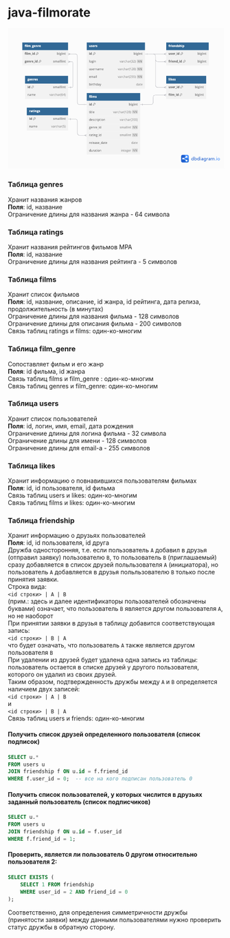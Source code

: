 # java-filmorate

![Alt text](/documents/ER.png)

 ### Таблица genres
Хранит названия жанров \
__Поля__: id, название \
Ограничение длины для названия жанра - 64 символа

### Таблица ratings
Хранит названия рейтингов фильмов МРА \
__Поля__: id, название \
Ограничение длины для названия рейтинга - 5 символов

### Таблица films
Хранит список фильмов \
__Поля__: id, название, описание, id жанра, id рейтинга, дата релиза, продолжительность (в минутах) \
Ограничение длины для названия фильма - 128 символов \
Ограничение длины для описания фильма - 200 символов \
Связь таблиц ratings и films: один-ко-многим

### Таблица film_genre
Сопоставляет фильм и его жанр \
__Поля__: id фильма, id жанра \
Связь таблиц films и film_genre : один-ко-многим \
Связь таблиц genres и film_genre: один-ко-многим

### Таблица users
Хранит список пользователей \
__Поля__: id, логин, имя, email, дата рождения \
Ограничение длины для логина фильма - 32 символа \
Ограничение длины для имени - 128 символов \
Ограничение длины для email-а - 255 символов

### Таблица likes
Хранит информацию о повнавившихся пользователям фильмах \
__Поля__: id, id пользователя, id фильма \
Связь таблиц users и likes: один-ко-многим \
Связь таблиц films и likes: один-ко-многим

### Таблица friendship
Хранит информацию о друзьях пользователей \
__Поля__: id, id пользователя, id друга \
Дружба односторонняя, т.е. если пользователь `А` добавил в друзья (отправил заявку) пользователю `B`,
то пользователь `B` (приглашаемый) сразу добавляется в список друзей польльзователя `А` (инициатора),
но пользователь `А` добавляется в друзья польльзователю `B` только после принятия заявки. \
Строка вида: \
`<id строки> | A | B` \
(прим.: здесь и далее идентификаторы пользователей обозначены буквами)
означает, что пользователь `B` является другом пользователя `А`, но не наоборот \
При принятии заявки в друзья в таблицу добавится соответствующая запись: \
`<id строки> | B | A` \
что будет означать, что пользователь `А` также является другом пользователя `B` \
При удалении из друзей будет удалена одна запись из таблицы: пользователь остается в списке друзей у другого
пользователя, которого он удалил из своих друзей. \
Таким образом, подтвержденность дружбы между `А` и `B` определяется наличием двух записей: \
`<id строки> | A | B` \
и \
`<id строки> | B | A` \
Связь таблиц users и friends: один-ко-многим

#### Получить список друзей определенного пользователя (список подписок)
```sql
SELECT u.* 
FROM users u
JOIN friendship f ON u.id = f.friend_id
WHERE f.user_id = 0;  -- все на кого подписан пользователь 0
```

#### Получить список пользователей, у которых числится в друзьях заданный пользователь  (список подписчиков)
```sql
SELECT u.* 
FROM users u
JOIN friendship f ON u.id = f.user_id
WHERE f.friend_id = 1;
```

#### Проверить, является ли пользователь 0 другом относительно пользователя 2:
```sql
SELECT EXISTS (
    SELECT 1 FROM friendship
    WHERE user_id = 2 AND friend_id = 0
);
```
Соответственно, для определения симметричности дружбы (принятости заявки) между данными пользователями нужно проверить статус дружбы в обратную сторону.
